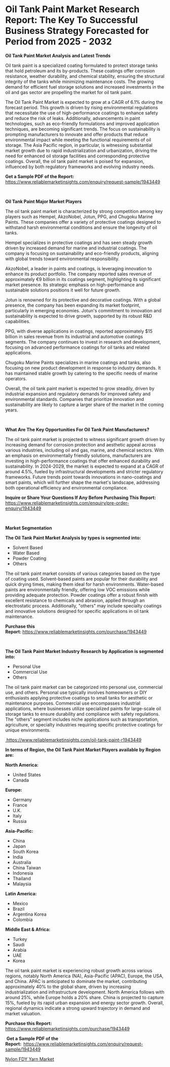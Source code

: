 <p><h1>Oil Tank Paint Market Research Report: The Key To Successful Business Strategy Forecasted for Period from 2025 - 2032</h1></p><p><strong>Oil Tank Paint Market Analysis and Latest Trends</strong></p>
<p><p>Oil tank paint is a specialized coating formulated to protect storage tanks that hold petroleum and its by-products. These coatings offer corrosion resistance, weather durability, and chemical stability, ensuring the structural integrity of the tanks while minimizing maintenance costs. The growing demand for efficient fuel storage solutions and increased investments in the oil and gas sector are propelling the market for oil tank paint.</p><p>The Oil Tank Paint Market is expected to grow at a CAGR of 6.1% during the forecast period. This growth is driven by rising environmental regulations that necessitate the use of high-performance coatings to enhance safety and reduce the risk of leaks. Additionally, advancements in paint technologies, such as eco-friendly formulations and improved application techniques, are becoming significant trends. The focus on sustainability is prompting manufacturers to innovate and offer products that reduce environmental impact while meeting the functional requirements of oil storage. The Asia Pacific region, in particular, is witnessing substantial market growth due to rapid industrialization and urbanization, driving the need for enhanced oil storage facilities and corresponding protective coatings. Overall, the oil tank paint market is poised for expansion, influenced by both regulatory frameworks and evolving industry needs.</p></p>
<p><strong>Get a Sample PDF of the Report:&nbsp;</strong> <a href="https://www.reliablemarketinsights.com/enquiry/request-sample/1943449?utm_campaign=2183&utm_medium=2&utm_source=Github&utm_content=ia&utm_term=31032025&utm_id=oil-tank-paint">https://www.reliablemarketinsights.com/enquiry/request-sample/1943449</a></p>
<p>&nbsp;</p>
<p><strong>Oil Tank Paint Major Market Players</strong></p>
<p><p>The oil tank paint market is characterized by strong competition among key players such as Hempel, AkzoNobel, Jotun, PPG, and Chugoku Marine Paints. These companies offer a variety of protective coatings designed to withstand harsh environmental conditions and ensure the longevity of oil tanks.</p><p>Hempel specializes in protective coatings and has seen steady growth driven by increased demand for marine and industrial coatings. The company is focusing on sustainability and eco-friendly products, aligning with global trends toward environmental responsibility.</p><p>AkzoNobel, a leader in paints and coatings, is leveraging innovation to enhance its product portfolio. The company reported sales revenue of approximately €9 billion in its coatings segment, highlighting its significant market presence. Its strategic emphasis on high-performance and sustainable solutions positions it well for future growth.</p><p>Jotun is renowned for its protective and decorative coatings. With a global presence, the company has been expanding its market footprint, particularly in emerging economies. Jotun's commitment to innovation and sustainability is expected to drive growth, supported by its robust R&D capabilities.</p><p>PPG, with diverse applications in coatings, reported approximately $15 billion in sales revenue from its industrial and automotive coatings segments. The company continues to invest in research and development, focusing on advanced performance coatings for oil tanks and related applications.</p><p>Chugoku Marine Paints specializes in marine coatings and tanks, also focusing on new product development in response to industry demands. It has maintained stable growth by catering to the specific needs of marine operators.</p><p>Overall, the oil tank paint market is expected to grow steadily, driven by industrial expansion and regulatory demands for improved safety and environmental standards. Companies that prioritize innovation and sustainability are likely to capture a larger share of the market in the coming years.</p></p>
<p>&nbsp;</p>
<p><strong>What Are The Key Opportunities For Oil Tank Paint Manufacturers?</strong></p>
<p><p>The oil tank paint market is projected to witness significant growth driven by increasing demand for corrosion protection and aesthetic appeal across various industries, including oil and gas, marine, and chemical sectors. With an emphasis on environmentally friendly solutions, manufacturers are investing in high-performance coatings that offer enhanced durability and sustainability. In 2024-2029, the market is expected to expand at a CAGR of around 4.5%, fueled by infrastructural developments and stricter regulatory frameworks. Future trends point towards innovations in nano-coatings and smart paints, which will further shape the market's landscape, addressing both operational efficiency and environmental compliance.</p></p>
<p><strong>Inquire or Share Your Questions If Any Before Purchasing This Report:</strong> <a href="https://www.reliablemarketinsights.com/enquiry/pre-order-enquiry/1943449?utm_campaign=2183&utm_medium=2&utm_source=Github&utm_content=ia&utm_term=31032025&utm_id=oil-tank-paint">https://www.reliablemarketinsights.com/enquiry/pre-order-enquiry/1943449</a></p>
<p>&nbsp;</p>
<p><strong>Market Segmentation</strong></p>
<p><strong>The Oil Tank Paint Market Analysis by types is segmented into:</strong></p>
<p><ul><li>Solvent Based</li><li>Water Based</li><li>Powder Coating</li><li>Others</li></ul></p>
<p><p>The oil tank paint market consists of various categories based on the type of coating used. Solvent-based paints are popular for their durability and quick drying times, making them ideal for harsh environments. Water-based paints are environmentally friendly, offering low VOC emissions while providing adequate protection. Powder coatings offer a robust finish with excellent resistance to chemicals and abrasion, applied through an electrostatic process. Additionally, "others" may include specialty coatings and innovative solutions designed for specific applications in oil tank maintenance.</p></p>
<p><strong>Purchase this Report:&nbsp;</strong><a href="https://www.reliablemarketinsights.com/purchase/1943449?utm_campaign=2183&utm_medium=2&utm_source=Github&utm_content=ia&utm_term=31032025&utm_id=oil-tank-paint">https://www.reliablemarketinsights.com/purchase/1943449</a></p>
<p>&nbsp;</p>
<p><strong>The Oil Tank Paint Market Industry Research by Application is segmented into:</strong></p>
<p><ul><li>Personal Use</li><li>Commercial Use</li><li>Others</li></ul></p>
<p><p>The oil tank paint market can be categorized into personal use, commercial use, and others. Personal use typically involves homeowners or DIY enthusiasts applying protective coatings to small tanks for aesthetic or maintenance purposes. Commercial use encompasses industrial applications, where businesses utilize specialized paints for large-scale oil storage tanks to ensure durability and compliance with safety regulations. The "others" segment includes niche applications such as transportation, agriculture, or specialty industries requiring specific protective coatings for unique environments.</p></p>
<p><a href="https://www.reliablemarketinsights.com/oil-tank-paint-r1943449?utm_campaign=2183&utm_medium=2&utm_source=Github&utm_content=ia&utm_term=31032025&utm_id=oil-tank-paint">&nbsp;https://www.reliablemarketinsights.com/oil-tank-paint-r1943449</a></p>
<p><strong>In terms of Region, the Oil Tank Paint Market Players available by Region are:</strong></p>
<p>
    <p> <strong> North America: </strong>
        <ul>
            <li>United States</li>
            <li>Canada</li>
        </ul>
        </p> 
    <p> <strong> Europe: </strong>
        <ul>
            <li>Germany</li>
            <li>France</li>
            <li>U.K.</li>
            <li>Italy</li>
            <li>Russia</li>
        </ul>
        </p> 
    <p> <strong> Asia-Pacific: </strong>
        <ul>
            <li>China</li>
            <li>Japan</li>
            <li>South Korea</li>
            <li>India</li>
            <li>Australia</li>
            <li>China Taiwan</li>
            <li>Indonesia</li>
            <li>Thailand</li>
            <li>Malaysia</li>
        </ul>
        </p> 
    <p> <strong> Latin America: </strong>
        <ul>
            <li>Mexico</li>
            <li>Brazil</li>
            <li>Argentina Korea</li>
            <li>Colombia</li>
        </ul>
        </p> 
    <p> <strong> Middle East & Africa: </strong>
        <ul>
            <li>Turkey</li>
            <li>Saudi</li>
            <li>Arabia</li>
            <li>UAE</li>
            <li>Korea</li>
        </ul>
    </p>
    </p>
<p><p>The oil tank paint market is experiencing robust growth across various regions, notably North America (NA), Asia-Pacific (APAC), Europe, the USA, and China. APAC is anticipated to dominate the market, contributing approximately 40% to the global share, driven by increasing industrialization and infrastructure development. North America follows with around 25%, while Europe holds a 20% share. China is projected to capture 15%, fueled by its rapid urban expansion and energy sector growth. Overall, regional dynamics indicate a strong upward trajectory in demand and market valuation.</p></p>
<p><strong>Purchase this Report: </strong><a href="https://www.reliablemarketinsights.com/purchase/1943449?utm_campaign=2183&utm_medium=2&utm_source=Github&utm_content=ia&utm_term=31032025&utm_id=oil-tank-paint">https://www.reliablemarketinsights.com/purchase/1943449</a></p>
<p>&nbsp;<strong>Get a Sample PDF of the Report:&nbsp;&nbsp;</strong><a href="https://www.reliablemarketinsights.com/enquiry/request-sample/1943449?utm_campaign=2183&utm_medium=2&utm_source=Github&utm_content=ia&utm_term=31032025&utm_id=oil-tank-paint">https://www.reliablemarketinsights.com/enquiry/request-sample/1943449</a></p>
<p><strong></strong></p>
<p><p><a href="https://github.com/tamvrosiya/Market-Research-Report-List-6/blob/main/nylon-fdy-yarn-market.md?utm_campaign=2183&utm_medium=2&utm_source=Github&utm_content=ia&utm_term=31032025&utm_id=oil-tank-paint">Nylon FDY Yarn Market</a></p></p>